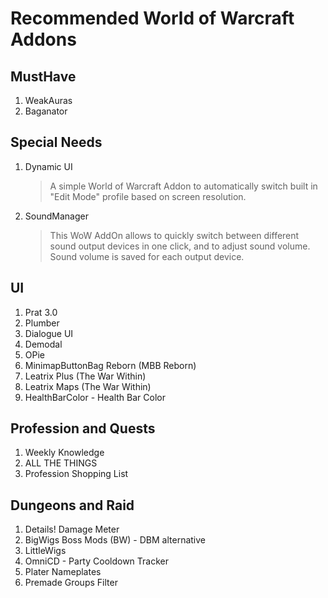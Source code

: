 # Recommended World of Warcraft Addons

## MustHave

1. WeakAuras
2. Baganator

## Special Needs
1. Dynamic UI  
   > A simple World of Warcraft Addon to automatically switch built in "Edit Mode" profile based on screen resolution.
3. SoundManager  
   > This WoW AddOn allows to quickly switch between different sound output devices in one click, and to adjust sound volume.
Sound volume is saved for each output device.

## UI

1. Prat 3.0
2. Plumber
3. Dialogue UI
4. Demodal
5. OPie
6. MinimapButtonBag Reborn (MBB Reborn)
7. Leatrix Plus (The War Within)
8. Leatrix Maps (The War Within)
9. HealthBarColor - Health Bar Color

## Profession and Quests

1. Weekly Knowledge
2. ALL THE THINGS
3. Profession Shopping List

## Dungeons and Raid

1. Details! Damage Meter
2. BigWigs Boss Mods (BW) - DBM alternative
3. LittleWigs
4. OmniCD - Party Cooldown Tracker
5. Plater Nameplates
6. Premade Groups Filter
